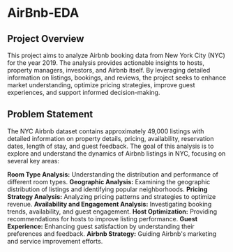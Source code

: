 # AirBnb-EDA
## Project Overview
This project aims to analyze Airbnb booking data from New York City (NYC) for the year 2019. The analysis provides actionable insights to hosts, property managers, investors, and Airbnb itself. By leveraging detailed information on listings, bookings, and reviews, the project seeks to enhance market understanding, optimize pricing strategies, improve guest experiences, and support informed decision-making.

## Problem Statement
The NYC Airbnb dataset contains approximately 49,000 listings with detailed information on property details, pricing, availability, reservation dates, length of stay, and guest feedback. The goal of this analysis is to explore and understand the dynamics of Airbnb listings in NYC, focusing on several key areas:

**Room Type Analysis:** Understanding the distribution and performance of different room types.
**Geographic Analysis:** Examining the geographic distribution of listings and identifying popular neighborhoods.
**Pricing Strategy Analysis:** Analyzing pricing patterns and strategies to optimize revenue.
**Availability and Engagement Analysis:** Investigating booking trends, availability, and guest engagement.
**Host Optimization:** Providing recommendations for hosts to improve listing performance.
**Guest Experience:** Enhancing guest satisfaction by understanding their preferences and feedback.
**Airbnb Strategy:** Guiding Airbnb's marketing and service improvement efforts.
